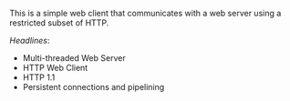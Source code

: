 This is a simple web client that communicates with a web server using a restricted subset of HTTP.

*Headlines*:
- Multi-threaded Web Server
- HTTP Web Client
- HTTP 1.1
- Persistent connections and pipelining

